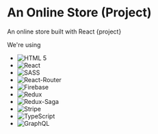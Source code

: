 # An Online Store (Project)

An online store built with React {project}

We're using 
- ![HTML 5](https://img.shields.io/badge/HTML5-E34F26?style=for-the-badge&logo=html5&logoColor=white)
- ![React](https://img.shields.io/badge/React-20232A?style=for-the-badge&logo=react&logoColor=61DAFB)
- ![SASS](https://img.shields.io/badge/Sass-CC6699?style=for-the-badge&logo=sass&logoColor=white)
- ![React-Router](https://img.shields.io/badge/React_Router-CA4245?style=for-the-badge&logo=react-router&logoColor=white)
- ![Firebase](https://img.shields.io/badge/firebase-ffca28?style=for-the-badge&logo=firebase&logoColor=black)
- ![Redux](https://img.shields.io/badge/Redux-593D88?style=for-the-badge&logo=redux&logoColor=white)
- ![Redux-Saga](https://img.shields.io/badge/Redux%20saga-86D46B?style=for-the-badge&logo=redux%20saga&logoColor=999999)
- ![Stripe](https://img.shields.io/badge/Stripe-626CD9?style=for-the-badge&logo=Stripe&logoColor=white)
- ![TypeScript](https://img.shields.io/badge/TypeScript-007ACC?style=for-the-badge&logo=typescript&logoColor=white)
- ![GraphQL](https://img.shields.io/badge/GraphQl-E10098?style=for-the-badge&logo=graphql&logoColor=white)






